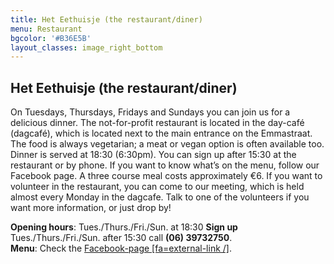 ```yaml
---
title: Het Eethuisje (the restaurant/diner)
menu: Restaurant
bgcolor: '#B36E5B'
layout_classes: image_right_bottom
---
```


Het Eethuisje (the restaurant/diner)
---------
On Tuesdays, Thursdays, Fridays and Sundays you can join us for a delicious dinner. The not-for-profit restaurant is located in the day-café (dagcafé), which is located next to the main entrance on the Emmastraat. The food is always vegetarian; a meat or vegan option is often available too. Dinner is served at 18:30 (6:30pm). You can sign up after 15:30 at the restaurant or by phone. If you want to know what’s on the menu, follow our Facebook page. A three course meal costs approximately €6.
If you want to volunteer in the restaurant, you can come to our meeting, which is held almost every Monday in the dagcafe. Talk to one of the volunteers if you want more information, or just drop by! 

**Opening hours**: Tues./Thurs./Fri./Sun. at 18:30
**Sign up** Tues./Thurs./Fri./Sun.  after 15:30 call **(06) 39732750**.<br/>
**Menu**: Check the [Facebook-page [fa=external-link /]](https://www.facebook.com/orkzdagcafe/).
 
